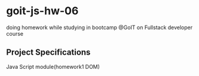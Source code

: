 # goit-js-hw-06

doing homework while studying in bootcamp @GoIT on Fullstack developer course

## Project Specifications

Java Script module(homework1 DOM)

